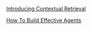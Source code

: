[Introducing Contextual Retrieval](https://www.anthropic.com/news/contextual-retrieval)

[How To Build Effective Agents](https://x.com/MatthewBerman/status/1873032406539878617)
